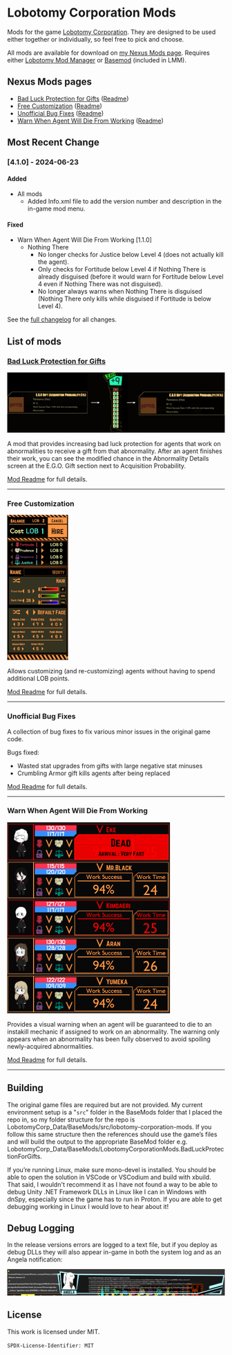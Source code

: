 # Lobotomy Corporation Mods

Mods for the
game [Lobotomy Corporation](https://store.steampowered.com/app/568220/Lobotomy_Corporation__Monster_Management_Simulation/).
They are designed to be used either together or individually, so feel free to pick and choose.

All mods are available for download
on [my Nexus Mods page](https://next.nexusmods.com/profile/IsitChris/mods?gameId=2861). Requires
either [Lobotomy Mod Manager](https://www.nexusmods.com/site/mods/765)
or [Basemod](https://www.nexusmods.com/lobotomycorporation/mods/2) (included in LMM).

## Nexus Mods pages

- [Bad Luck Protection for Gifts](https://www.nexusmods.com/lobotomycorporation/mods/476) ([Readme](LobotomyCorporationMods.BadLuckProtectionForGifts/README.md))
- [Free Customization](https://www.nexusmods.com/lobotomycorporation/mods/477) ([Readme](LobotomyCorporationMods.FreeCustomization/README.md))
- [Unofficial Bug Fixes](https://www.nexusmods.com/lobotomycorporation/mods/478) ([Readme](LobotomyCorporationMods.BugFixes/README.md))
- [Warn When Agent Will Die From Working](https://www.nexusmods.com/lobotomycorporation/mods/479) ([Readme](LobotomyCorporationMods.WarnWhenAgentWillDieFromWorking/README.md))

## Most Recent Change

### [4.1.0] - 2024-06-23

#### Added

- All mods
    - Added Info.xml file to add the version number and description in the in-game mod menu.

#### Fixed

- Warn When Agent Will Die From Working [1.1.0]
    - Nothing There
        - No longer checks for Justice below Level 4 (does not actually kill the agent).
        - Only checks for Fortitude below Level 4 if Nothing There is already disguised (before it would warn for
          Fortitude below Level 4 even if Nothing There was not disguised).
        - No longer always warns when Nothing There is disguised (Nothing There only kills while disguised if Fortitude
          is below Level 4).

See the [full changelog](CHANGELOG.md) for all changes.

## List of mods

### [Bad Luck Protection for Gifts](LobotomyCorporationMods.BadLuckProtectionForGifts/README.md)

![Bad Luck Protection for Gifts example](https://raw.githubusercontent.com/ctristan/lobotomy-corporation-mods/assets/bad-luck-protection.png)

A mod that provides increasing bad luck protection for agents that work on abnormalities to receive a gift from that
abnormality.
After an agent finishes their work, you can see the modified chance in the Abnormality Details screen at the E.G.O. Gift
section next to Acquisition Probability.

[Mod Readme](LobotomyCorporationMods.BadLuckProtectionForGifts/README.md) for full details.

---

### Free Customization

![Free Customization example](https://raw.githubusercontent.com/ctristan/lobotomy-corporation-mods/assets/free-customization.png)

Allows customizing (and re-customizing) agents without having to spend additional LOB points.

[Mod Readme](LobotomyCorporationMods.FreeCustomization/README.md) for full details.

---

### Unofficial Bug Fixes

A collection of bug fixes to fix various minor issues in the original game code.

Bugs fixed:

- Wasted stat upgrades from gifts with large negative stat minuses
- Crumbling Armor gift kills agents after being replaced

[Mod Readme](LobotomyCorporationMods.BugFixes/README.md) for full details.
 
---

### Warn When Agent Will Die From Working

![Warn When Agent Will Die From Working example](https://raw.githubusercontent.com/ctristan/lobotomy-corporation-mods/assets/warn-when-agent-will-die-from-working.png)

Provides a visual warning when an agent will be guaranteed to die to an instakill mechanic if assigned to work on an
abnormality.
The warning only appears when an abnormality has been fully observed to avoid spoiling newly-acquired abnormalities.

[Mod Readme](LobotomyCorporationMods.WarnWhenAgentWillDieFromWorking/README.md) for full details.

---

## Building

The original game files are required but are not provided.
My current environment setup is a "`src`" folder in the BaseMods folder that I placed the repo in, so my folder
structure for the repo is LobotomyCorp_Data/BaseMods/src/lobotomy-corporation-mods.
If you follow this same structure then the references should use the game’s files and will build the output to the
appropriate BaseMod folder e.g. LobotomyCorp_Data/BaseMods/LobotomyCorporationMods.BadLuckProtectionForGifts.

If you’re running Linux, make sure mono-devel is installed.
You should be able to open the solution in VSCode or VSCodium and build with xbuild.
That said, I wouldn't recommend it as I have not found a way to be able to debug Unity .NET Framework DLLs in Linux like
I can in Windows with dnSpy, especially since the game has to run in Proton.
If you are able to get debugging working in Linux I would love to hear about it!

## Debug Logging

In the release versions errors are logged to a text file, but if you deploy as debug DLLs they will also appear in-game
in both the system log and as an Angela notification:

![Debug Logging example](https://raw.githubusercontent.com/ctristan/lobotomy-corporation-mods/assets/debug-logging.png)

## License

This work is licensed under MIT.

`SPDX-License-Identifier: MIT`

